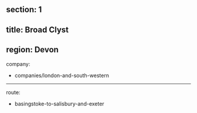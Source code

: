 ﻿section: 1
----
title: Broad Clyst
----
region: Devon
----
company:
- companies/london-and-south-western
----
route:
- basingstoke-to-salisbury-and-exeter
